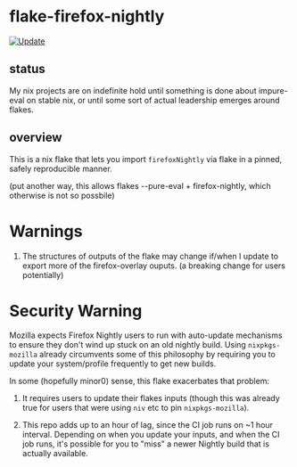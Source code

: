 # flake-firefox-nightly

[![Update](https://github.com/colemickens/flake-firefox-nightly/actions/workflows/update.yaml/badge.svg)](https://github.com/colemickens/flake-firefox-nightly/actions/workflows/update.yaml)

## status

My nix projects are on indefinite hold until something is done about impure-eval on stable nix, or until some sort of actual leadership emerges around flakes.

## overview

This is a nix flake that lets you import `firefoxNightly` via flake
in a pinned, safely reproducible manner.

(put another way, this allows flakes --pure-eval + firefox-nightly, which
otherwise is not so possbile)

# Warnings

1. The structures of outputs of the flake may change if/when I update to export more of the
   firefox-overlay ouputs. (a breaking change for users potentially)

# Security Warning

Mozilla expects Firefox Nightly users to run with auto-update
mechanisms to ensure they don't wind up stuck on an old nightly build.
Using `nixpkgs-mozilla` already circumvents some of this philosophy by requiring
you to update your system/profile frequently to get new builds.

In some (hopefully minor0) sense, this flake exacerbates that problem:

1. It requires users to update their flakes inputs (though this was already
   true for users that were using `niv` etc to pin `nixpkgs-mozilla`).

2. This repo adds up to an hour of lag, since the CI job runs on ~1 hour interval.
   Depending on when you update your inputs, and when the CI job runs, it's possible
   for you to "miss" a newer Nightly build that is actually available.
